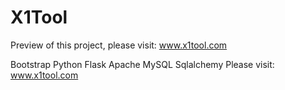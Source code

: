 # X1Tool
Preview of this project, please visit: www.x1tool.com

Bootstrap Python Flask Apache MySQL Sqlalchemy
Please visit: www.x1tool.com
